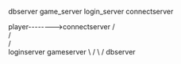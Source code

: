 dbserver
game_server
login_server
connectserver

player-------->connectserver
                   / \
                  /   \
                 /     \
          loginserver gameserver
               \        /
                \      /
                dbserver
